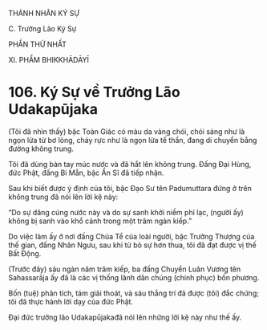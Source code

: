 THÁNH NHÂN KÝ SỰ

C. Trưởng Lão Ký Sự

PHẦN THỨ NHẤT

XI. PHẨM BHIKKHĀDĀYĪ

# 106. Ký Sự về Trưởng Lão Udakapūjaka

(Tôi đã nhìn thấy) bậc Toàn Giác có màu da vàng chói, chói sáng như là ngọn lửa từ bơ lỏng, cháy rực như là ngọn lửa tế thần, đang di chuyển bằng đường không trung.

Tôi đã dùng bàn tay múc nước và đã hắt lên không trung. Đấng Đại Hùng, đức Phật, đấng Bi Mẫn, bậc Ẩn Sĩ đã tiếp nhận.

Sau khi biết được ý định của tôi, bậc Đạo Sư tên Padumuttara đứng ở trên không trung đã nói lên lời kệ này:

“Do sự dâng cúng nước này và do sự sanh khởi niềm phỉ lạc, (người ấy) không bị sanh vào khổ cảnh trong một trăm ngàn kiếp.”

Do việc làm ấy ở nơi đấng Chúa Tể của loài người, bậc Trưởng Thượng của thế gian, đấng Nhân Ngưu, sau khi từ bỏ sự hơn thua, tôi đã đạt được vị thế Bất Động.

(Trước đây) sáu ngàn năm trăm kiếp, ba đấng Chuyển Luân Vương tên Sahassarāja ấy đã là các vị thống lãnh dân chúng (chinh phục) bốn phương.

Bốn (tuệ) phân tích, tám giải thoát, và sáu thắng trí đã được (tôi) đắc chứng; tôi đã thực hành lời dạy của đức Phật.

Đại đức trưởng lão Udakapūjakađã nói lên những lời kệ này như thế ấy.
